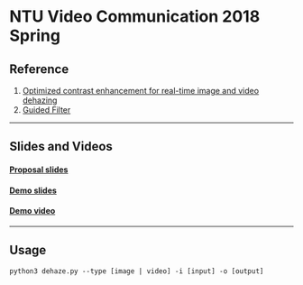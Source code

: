 # NTU Video Communication 2018 Spring

## Reference
1. [Optimized contrast enhancement for real-time image and video dehazing](http://mcl.korea.ac.kr/projects/dehazing/)
2. [Guided Filter](https://blog.csdn.net/baimafujinji/article/details/74750283)
---
## Slides and Videos
#### [Proposal slides](https://docs.google.com/presentation/d/13Ukk0Ly8N8Y9B4RyfDMuXPdcAECHNjbZSUggw2xeEjE/edit?usp=sharing)
#### [Demo slides](https://docs.google.com/presentation/d/18IKkXeZUL_Zvw9VDCg3vGhMC_yDsNfYuIwH9uqGhTmg/edit?usp=sharing)
#### [Demo video](https://www.youtube.com/watch?v=V9mtHB08AOc)
---
## Usage
```
python3 dehaze.py --type [image | video] -i [input] -o [output]
```
